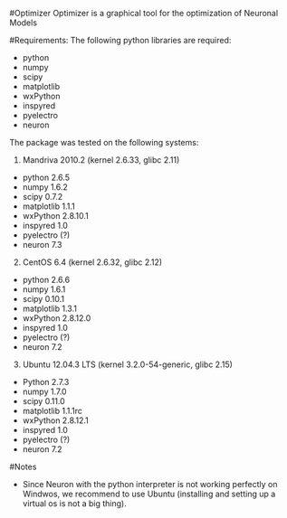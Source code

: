 #Optimizer
Optimizer is a graphical tool for the optimization of Neuronal Models

#Requirements:
The following python libraries are required:
- python
- numpy 
- scipy 
- matplotlib 
- wxPython 
- inspyred 
- pyelectro 
- neuron

The package was tested on the following systems:

1. Mandriva 2010.2 (kernel 2.6.33, glibc 2.11)
  - python 2.6.5
  - numpy 1.6.2
  - scipy 0.7.2
  - matplotlib 1.1.1
  - wxPython 2.8.10.1
  - inspyred 1.0
  - pyelectro (?)
  - neuron 7.3

2. CentOS 6.4 (kernel 2.6.32, glibc 2.12)
  - python 2.6.6
  - numpy 1.6.1
  - scipy 0.10.1
  - matplotlib 1.3.1
  - wxPython 2.8.12.0
  - inspyred 1.0
  - pyelectro (?)
  - neuron 7.2

3. Ubuntu 12.04.3 LTS (kernel 3.2.0-54-generic, glibc 2.15)
  - Python 2.7.3
  - numpy 1.7.0
  - scipy 0.11.0
  - matplotlib 1.1.1rc
  - wxPython 2.8.12.1
  - inspyred 1.0
  - pyelectro (?)
  - neuron 7.2

#Notes
- Since Neuron with the python interpreter is not working perfectly on Windwos,
we recommend to use Ubuntu (installing and setting up a virtual os is not a big thing).
